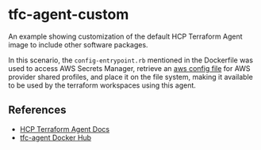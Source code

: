 # tfc-agent-custom

An example showing customization of the default HCP Terraform Agent image to include other software packages.

In this scenario, the `config-entrypoint.rb` mentioned in the Dockerfile was used to access AWS Secrets Manager, retrieve an [aws config file](https://docs.aws.amazon.com/credref/latest/refdocs/creds-config-files.html) for AWS provider shared profiles, and place it on the file system, making it available to be used by the terraform workspaces using this agent.

## References
* [HCP Terraform Agent Docs](https://developer.hashicorp.com/terraform/cloud-docs/agents)
* [tfc-agent Docker Hub](https://hub.docker.com/r/hashicorp/tfc-agent)